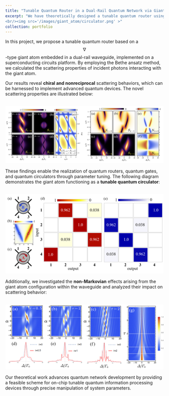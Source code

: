 ```yaml
---
title: "Tunable Quantum Router in a Dual-Rail Quantum Network via Giant Atom"
excerpt: "We have theoretically designed a tunable quantum router using a three-level giant atom embedded in a dual-rail waveguide. By calculating the scattering properties for incident photons, we demonstrated that this configuration enables high-fidelity quantum routing, quantum gates, and quantum circulators—all achievable by tuning the coupling parameters. These advances contribute significantly to the development of quantum networks.
<br/><img src='/images/giant_atom/circulator.png' >"
collection: portfolio
---
```


In this project, we propose a tunable quantum router based on a $$\nabla$$-type giant atom embedded in a dual-rail waveguide, implemented on a superconducting circuits platform. By employing the Bethe ansatz method, we calculated the scattering properties of incident photons interacting with the giant atom.

Our results reveal **chiral and nonreciprocal** scattering behaviors, which can be harnessed to implement advanced quantum devices. The novel scattering properties are illustrated below:

<br/><img src='/images/giant_atom/scateringfig.png' > 

These findings enable the realization of quantum routers, quantum gates, and quantum circulators through parameter tuning. The following diagram demonstrates the giant atom functioning as a **tunable quantum circulator**:

<br/><img src='/images/giant_atom/circulator.png' > 

Additionally, we investigated the **non-Markovian** effects arising from the giant atom configuration within the waveguide and analyzed their impact on scattering behavior:

<br/><img src='/images/giant_atom/nonmarkovin.png' >

Our theoretical work advances quantum network development by providing a feasible scheme for on-chip tunable quantum information processing devices through precise manipulation of system parameters.